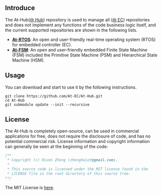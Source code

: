 ## Introduce

The At-Hub([@ Hub](https://github.com/At-EC/At-Hub)) repository is used to manage all ([@ EC](https://github.com/At-EC)) repositories and does not implement any functions of the code business logic itself, and the current supported repositories are shown in the following lists.

* **[At-RTOS](https://github.com/At-EC/At-RTOS)**: An open and user-friendly real-time operating system (RTOS) for embedded controller (EC).
* **[At-FSM](https://github.com/At-EC/At-FSM)**: An open and user-friendly embedded Finite State Machine (FSM) included the Primitive State Machine (PSM) and Hierarchical State Machine (HSM).

## Usage

You can download and start to use it by the following instructions.

```shell
git clone https://github.com/At-EC/At-Hub.git
cd At-Hub
git submodule update --init --recursive
```

## License

The At-Hub is completely open-source, can be used in commercial applications for free, does not require the disclosure of code, and has no potential commercial risk. License information and copyright information can generally be seen at the beginning of the code:

```c
/**
 * Copyright (c) Riven Zheng (zhengheiot@gmail.com).
 *
 * This source code is licensed under the MIT license found in the
 * LICENSE file in the root directory of this source tree.
**/
```

The MIT License is [here](./LICENSE).
